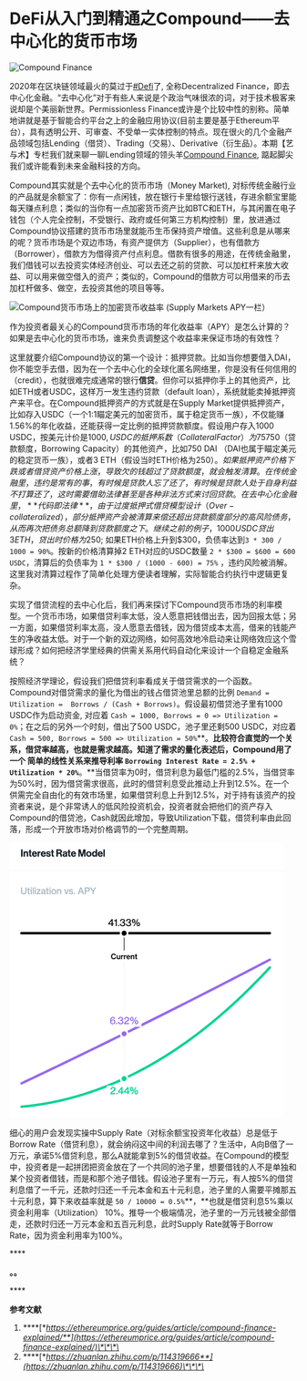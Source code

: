 # DeFi从入门到精通之Compound——去中心化的货币市场

![Compound Finance](https://static1.squarespace.com/static/5bdbaf425417fcc3b68e463d/t/5f1c48a70f881948c76c88c9/1595689155928/Compound+Finance?format=1000w)

2020年在区块链领域最火的莫过于[\#Defi](https://twitter.com/hashtag/DeFi)了, 全称Decentralized Finance，即去中心化金融。“去中心化”对于有些人来说是个政治气味很浓的词，对于技术极客来说却是个美丽新世界。Permissionless Finance或许是个比较中性的别称。简单地讲就是基于智能合约平台之上的金融应用协议\(目前主要是基于Ethereum平台），具有透明公开、可审查、不受单一实体控制的特点。现在很火的几个金融产品领域包括Lending（借贷）、Trading（交易）、Derivative（衍生品）。本期【艺与术】专栏我们就来聊一聊Lending领域的领头羊[Compound Finance](https://compound.finance/), 踮起脚尖我们或许能看到未来金融科技的方向。

Compound其实就是个去中心化的货币市场（Money Market\), 对标传统金融行业的产品就是余额宝了：你有一点闲钱，放在银行卡里给银行送钱，存进余额宝里能每天赚点利息；类似的当你有一点加密货币资产比如BTC和ETH，与其闲置在电子钱包（个人完全控制，不受银行、政府或任何第三方机构控制）里，放进通过Compound协议搭建的货币市场里就能币生币保持资产增值。这些利息是从哪来的呢？货币市场是个双边市场，有资产提供方（Supplier），也有借款方（Borrower），借款方为借得资产付点利息。借款有很多的用途，在传统金融里，我们借钱可以去投资实体经济创业、可以去还之前的贷款、可以加杠杆来放大收益、可以用来做空借入的资产；类似的，Compound的借款方可以用借来的币去加杠杆做多、做空，去投资其他的项目等等。

![Compound&#x8D27;&#x5E01;&#x5E02;&#x573A;&#x4E0A;&#x7684;&#x52A0;&#x5BC6;&#x8D27;&#x5E01;&#x6536;&#x76CA;&#x7387; \(Supply Markets APY&#x4E00;&#x680F;&#xFF09;](https://static1.squarespace.com/static/5bdbaf425417fcc3b68e463d/t/5f1c58e7f6d4d94f9530e826/1595725624914/Compound+Market+rates?format=1000w)

作为投资者最关心的Compound货币市场的年化收益率（APY）是怎么计算的？如果是去中心化的货币市场，谁来负责调整这个收益率来保证市场的有效性？

这里就要介绍Compound协议的第一个设计：抵押贷款。比如当你想要借入DAI，你不能空手去借，因为在一个去中心化的全球化匿名网络里，你是没有任何信用的（credit），也就很难完成通常的银行**信贷**。但你可以抵押你手上的其他资产，比如ETH或者USDC，这样万一发生违约贷款（default loan），系统就能卖掉抵押资产来平仓。在Compound抵押资产的方式就是在Supply Market提供抵押资产，比如存入USDC（一个1:1瞄定美元的加密货币，属于稳定货币一族），不仅能赚1.56%的年化收益，还能获得一定比例的抵押贷款额度。假设用户存入1000 USDC，按美元计价是$1000, USDC的抵押系数（Collateral Factor）为75%，也就是说抵押1000 USDC，**最多**能贷出来价值$750（贷款额度，Borrowing Capacity）的其他资产，比如750 DAI （DAI也属于瞄定美元的稳定货币一族），或者3 ETH（假设当时ETH价格为$250）。如果抵押资产价格下跌或者借贷资产价格上涨，导致欠的钱超过了贷款额度，就会触发清算。在传统金融里，违约是常有的事，有时候是贷款人忘了还了，有时候是贷款人处于自身利益不打算还了，这时需要借助法律甚至是各种非法方式来讨回贷款。在去中心化金融里，**代码即法律**，由于过度抵押式借贷模型设计（Over-collateralized），部分抵押资产会被清算来偿还超出贷款额度部分的高风险债务，从而再次把债务总额降到贷款额度之下。继续之前的例子，1000 USDC 贷出3 ETH，贷出时价格为$250; 如果ETH价格上升到$300，负债率达到`3 * 300 / 1000 = 90%`。按新的价格清算掉2 ETH对应的USDC数量 `2 * $300 = $600 = 600 USDC`，清算后的负债率为 `1 * $300 / (1000 - 600) = 75%` ，违约风险被消解。这里我对清算过程作了简单化处理方便读者理解，实际智能合约执行中逻辑更复杂。

实现了借贷流程的去中心化后，我们再来探讨下Compound货币市场的利率模型。一个货币市场，如果借贷利率太低，没人愿意把钱借出去，因为回报太低；另一方面，如果借贷利率太高，没人愿意去借钱，因为借贷成本太高，借来的钱能产生的净收益太低。对于一个新的双边网络，如何高效地冷启动来让网络效应这个雪球形成？如何把经济学里经典的供需关系用代码自动化来设计一个自稳定金融系统？

按照经济学理论，假设我们把借贷利率看成关于借贷需求的一个函数。Compound对借贷需求的量化为借出的钱占借贷池里总额的比例 `Demand = Utilization =  Borrows / (Cash + Borrows)`。假设最初借贷池子里有1000 USDC作为启动资金, 对应着 `Cash = 1000, Borrows = 0 => Utilization = 0%`；在之后的另外一个时刻，借出了500 USDC，池子里还剩500 USDC，对应着`Cash = 500, Borrows = 500 => Utilization = 50%`**。**比较符合直觉的一个关系，借贷率越高，也就是需求越高。知道了需求的量化表述后，Compound用了一个 **简单的线性关系**来推导利率 `Borrowing Interest Rate = 2.5% + Utilization * 20%`**。**当借贷率为0时，借贷利息为最低门槛的2.5%，当借贷率为50%时，因为借贷需求很高，此时的借贷利息受此推动上升到12.5%。在一个供需完全自由化的有效市场里，如果借贷利息上升到12.5%，对于持有该资产的投资者来说，是个非常诱人的低风险投资机会，投资者就会把他们的资产存入Compound的借贷池，Cash就因此增加，导致Utilization下载，借贷利率由此回落，形成一个开放市场对价格调节的一个完整周期。

![Compound&#x5229;&#x7387;&#x6A21;&#x578B;&#x56FE;](../.gitbook/assets/image-2020-09-10-at-9.49.46-pm.png)

细心的用户会发现实操中Supply Rate（对标余额宝投资年化收益）总是低于Borrow Rate（借贷利息），就会纳闷这中间的利润去哪了？生活中，A向B借了一万元，承诺5%借贷利息，那么A就能拿到5%的借贷收益。在Compound的模型中，投资者是一起拼团把资金放在了一个共同的池子里，想要借钱的人不是单独和某个投资者借钱，而是和那个池子借钱。假设池子里有一万元，有人按5%的借贷利息借了一千元，还款时归还一千元本金和五十元利息，池子里的人需要平摊那五十元利息，算下来收益率就是 `50 / 10000 = 0.5%`**，**也就是借贷利息5%乘以资金利用率（Utilization） 10%。推导一个极端情况，池子里的一万元钱被全部借走，还款时归还一万元本金和五百元利息，此时Supply Rate就等于Borrow Rate，因为资金利用率为100%。

\*\*\*\*

**。。**

\*\*\*\*

**参考文献**

1. \*\*\*\*[**https://ethereumprice.org/guides/article/compound-finance-explained/**](https://ethereumprice.org/guides/article/compound-finance-explained/)\*\*\*\*
2. \*\*\*\*[**https://zhuanlan.zhihu.com/p/114319666**](https://zhuanlan.zhihu.com/p/114319666)\*\*\*\*

